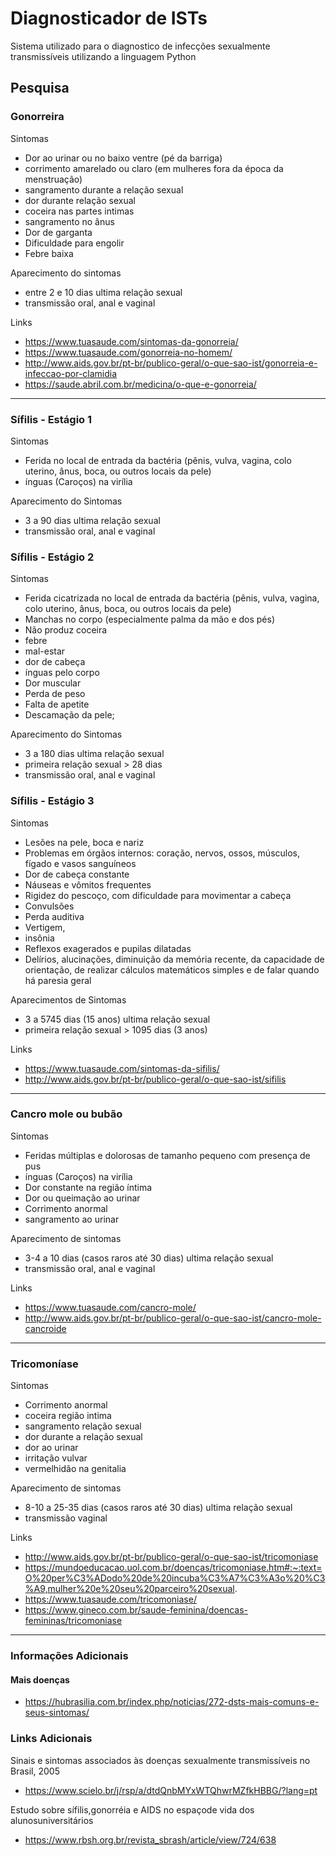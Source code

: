 # Diagnosticador de ISTs
Sistema utilizado para o diagnostico de infecções sexualmente transmissíveis utilizando a linguagem Python

## Pesquisa

### Gonorreira

Sintomas
* Dor ao urinar ou no baixo ventre (pé da barriga)
* corrimento amarelado ou claro (em mulheres fora da época da menstruação)
* sangramento durante a relação sexual
* dor durante relação sexual  
* coceira nas partes intimas
* sangramento no ânus
* Dor de garganta
* Dificuldade para engolir
* Febre baixa

Aparecimento do sintomas
* entre 2 e 10 dias ultima relação sexual
* transmissão oral, anal e vaginal

Links<br>
* https://www.tuasaude.com/sintomas-da-gonorreia/
* https://www.tuasaude.com/gonorreia-no-homem/
* http://www.aids.gov.br/pt-br/publico-geral/o-que-sao-ist/gonorreia-e-infeccao-por-clamidia
* https://saude.abril.com.br/medicina/o-que-e-gonorreia/
<hr>

### Sífilis - Estágio 1
Sintomas
* Ferida no local de entrada da bactéria (pênis, vulva, vagina, colo uterino, ânus, boca, ou outros locais da pele)
* ínguas (Caroços) na virília

Aparecimento do Sintomas
* 3 a 90 dias ultima relação sexual
* transmissão oral, anal e vaginal

### Sífilis - Estágio 2
Sintomas
* Ferida cicatrizada no local de entrada da bactéria (pênis, vulva, vagina, colo uterino, ânus, boca, ou outros locais da pele)
* Manchas no corpo (especialmente palma da mão e dos pés)
* Não produz coceira
* febre 
* mal-estar
* dor de cabeça
* ínguas pelo corpo
* Dor muscular
* Perda de peso
* Falta de apetite
*  Descamação da pele;

Aparecimento do Sintomas
* 3 a 180 dias ultima relação sexual
* primeira relação sexual > 28 dias
* transmissão oral, anal e vaginal

### Sífilis - Estágio 3
Sintomas
* Lesões na pele, boca e nariz
* Problemas em órgãos internos: coração, nervos, ossos, músculos, fígado e vasos sanguíneos
* Dor de cabeça constante
* Náuseas e vômitos frequentes
* Rigidez do pescoço, com dificuldade para movimentar a cabeça
* Convulsões
* Perda auditiva
* Vertigem,
*  insônia  
* Reflexos exagerados e pupilas dilatadas
* Delírios, alucinações, diminuição da memória recente, da capacidade de orientação, de realizar cálculos matemáticos simples e de falar quando há paresia geral

Aparecimentos de Sintomas
* 3 a 5745 dias (15 anos) ultima relação sexual
* primeira relação sexual > 1095 dias (3 anos)

Links <br>
- https://www.tuasaude.com/sintomas-da-sifilis/
- http://www.aids.gov.br/pt-br/publico-geral/o-que-sao-ist/sifilis

<hr>

### Cancro mole ou bubão
Sintomas
* Feridas múltiplas e dolorosas de tamanho pequeno com presença de pus
* ínguas (Caroços) na virília
* Dor constante na região íntima
* Dor ou queimação ao urinar
* Corrimento anormal
* sangramento ao urinar

Aparecimento de sintomas
* 3-4 a 10 dias (casos raros até 30 dias) ultima relação sexual
* transmissão oral, anal e vaginal

Links <br>
- https://www.tuasaude.com/cancro-mole/
- http://www.aids.gov.br/pt-br/publico-geral/o-que-sao-ist/cancro-mole-cancroide

<hr>

### Tricomoníase
Sintomas
* Corrimento anormal
* coceira região intima
* sangramento relação sexual
* dor durante a relação sexual
* dor ao urinar
* irritação vulvar
* vermelhidão na genitalia

Aparecimento de sintomas
* 8-10 a 25-35 dias (casos raros até 30 dias) ultima relação sexual
* transmissão vaginal

Links<br>
- http://www.aids.gov.br/pt-br/publico-geral/o-que-sao-ist/tricomoniase
- https://mundoeducacao.uol.com.br/doencas/tricomoniase.htm#:~:text=O%20per%C3%ADodo%20de%20incuba%C3%A7%C3%A3o%20%C3%A9,mulher%20e%20seu%20parceiro%20sexual.
- https://www.tuasaude.com/tricomoniase/
- https://www.gineco.com.br/saude-feminina/doencas-femininas/tricomoniase

<hr>

### Informações Adicionais 

#### Mais doenças <br>
- https://hubrasilia.com.br/index.php/noticias/272-dsts-mais-comuns-e-seus-sintomas/

### Links Adicionais<br>
Sinais e sintomas associados às doenças sexualmente transmissíveis no Brasil, 2005
- https://www.scielo.br/j/rsp/a/dtdQnbMYxWTQhwrMZfkHBBG/?lang=pt

Estudo sobre sífilis,gonorréia e AIDS no espaçode vida dos alunosuniversitários
- https://www.rbsh.org.br/revista_sbrash/article/view/724/638